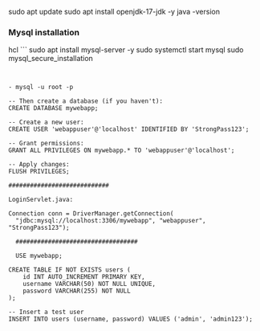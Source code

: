 sudo apt update
sudo apt install openjdk-17-jdk -y
java -version

### Mysql installation 
hcl ```
sudo apt install mysql-server -y
sudo systemctl start mysql
sudo mysql_secure_installation
```


- mysql -u root -p

-- Then create a database (if you haven't):
CREATE DATABASE mywebapp;

-- Create a new user:
CREATE USER 'webappuser'@'localhost' IDENTIFIED BY 'StrongPass123';

-- Grant permissions:
GRANT ALL PRIVILEGES ON mywebapp.* TO 'webappuser'@'localhost';

-- Apply changes:
FLUSH PRIVILEGES;

############################

LoginServlet.java:

Connection conn = DriverManager.getConnection(
  "jdbc:mysql://localhost:3306/mywebapp", "webappuser", "StrongPass123");

  ##################################

  USE mywebapp;

CREATE TABLE IF NOT EXISTS users (
    id INT AUTO_INCREMENT PRIMARY KEY,
    username VARCHAR(50) NOT NULL UNIQUE,
    password VARCHAR(255) NOT NULL
);

-- Insert a test user
INSERT INTO users (username, password) VALUES ('admin', 'admin123');
